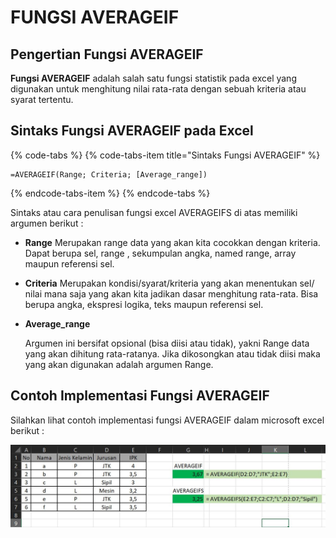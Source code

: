 # FUNGSI AVERAGEIF

## Pengertian Fungsi AVERAGEIF

**Fungsi AVERAGEIF** adalah salah satu fungsi statistik pada excel yang digunakan untuk menghitung nilai rata-rata dengan sebuah kriteria atau syarat tertentu.

## Sintaks Fungsi AVERAGEIF pada Excel

{% code-tabs %}
{% code-tabs-item title="Sintaks Fungsi AVERAGEIF" %}
```text
=AVERAGEIF(Range; Criteria; [Average_range])
```
{% endcode-tabs-item %}
{% endcode-tabs %}

Sintaks atau cara penulisan fungsi excel AVERAGEIFS di atas memiliki argumen berikut :

* **Range** Merupakan range data yang akan kita cocokkan dengan kriteria. Dapat berupa sel, range , sekumpulan angka, named range, array maupun referensi sel.
* **Criteria** Merupakan kondisi/syarat/kriteria yang akan menentukan sel/ nilai mana saja yang akan kita jadikan dasar menghitung rata-rata. Bisa berupa angka, ekspresi logika, teks maupun referensi sel.
* **Average\_range**

  Argumen ini bersifat opsional \(bisa diisi atau tidak\), yakni Range data yang akan dihitung rata-ratanya. Jika dikosongkan atau tidak diisi maka yang akan digunakan adalah argumen Range.

## Contoh Implementasi Fungsi AVERAGEIF

Silahkan lihat contoh implementasi fungsi AVERAGEIF dalam microsoft excel berikut :

![implementasi fungsi AVERAGEIF](../../../.gitbook/assets/avgifs_or_if.JPG)

